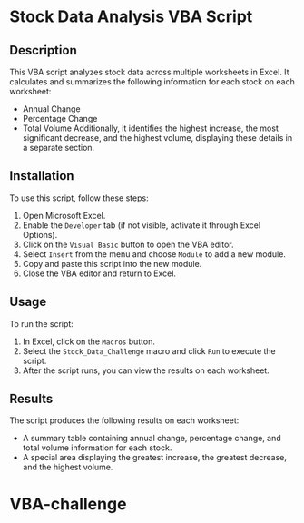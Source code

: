 # Stock Data Analysis VBA Script

## Description
This VBA script analyzes stock data across multiple worksheets in Excel. It calculates and summarizes the following information for each stock on each worksheet:
- Annual Change
- Percentage Change
- Total Volume
Additionally, it identifies the highest increase, the most significant decrease, and the highest volume, displaying these details in a separate section.

## Installation
To use this script, follow these steps:
1. Open Microsoft Excel.
2. Enable the `Developer` tab (if not visible, activate it through Excel Options).
3. Click on the `Visual Basic` button to open the VBA editor.
4. Select `Insert` from the menu and choose `Module` to add a new module.
5. Copy and paste this script into the new module.
6. Close the VBA editor and return to Excel.

## Usage
To run the script:
1. In Excel, click on the `Macros` button.
2. Select the `Stock_Data_Challenge` macro and click `Run` to execute the script.
3. After the script runs, you can view the results on each worksheet.

## Results
The script produces the following results on each worksheet:
- A summary table containing annual change, percentage change, and total volume information for each stock.
- A special area displaying the greatest increase, the greatest decrease, and the highest volume.

# VBA-challenge
